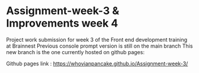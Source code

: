 # Assignment-week-3 & Improvements week 4
Project work submission for week 3 of the Front end development training at Brainnest
Previous console prompt version is still on the main branch
This new branch is the one currently hosted on github pages: 

Github pages link : https://whovianpancake.github.io/Assignment-week-3/
